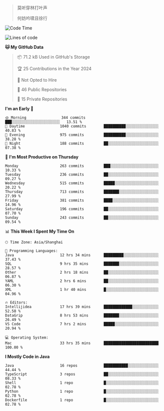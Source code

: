 > 莫听穿林打叶声
> 
> 何妨吟啸且徐行

<!-- ![Github Stats](https://github-readme-stats.vercel.app/api?username=catch6&count_private=true&show_icons=true&theme=gruvbox) -->

<!-- ![Top Langs](https://github-readme-stats.vercel.app/api/top-langs/?username=catch6&layout=compact) -->

<!--START_SECTION:waka-->
![Code Time](http://img.shields.io/badge/Code%20Time-1%2C117%20hrs%2018%20mins-blue)

![Lines of code](https://img.shields.io/badge/From%20Hello%20World%20I%27ve%20Written-9.3%20million%20lines%20of%20code-blue)

**🐱 My GitHub Data** 

> 📦 71.2 kB Used in GitHub's Storage 
 > 
> 🏆 25 Contributions in the Year 2024
 > 
> 🚫 Not Opted to Hire
 > 
> 📜 46 Public Repositories 
 > 
> 🔑 15 Private Repositories 
 > 
**I'm an Early 🐤** 

```text
🌞 Morning                344 commits         ███░░░░░░░░░░░░░░░░░░░░░░   13.51 % 
🌆 Daytime                1040 commits        ██████████░░░░░░░░░░░░░░░   40.83 % 
🌃 Evening                975 commits         ██████████░░░░░░░░░░░░░░░   38.28 % 
🌙 Night                  188 commits         ██░░░░░░░░░░░░░░░░░░░░░░░   07.38 % 
```
📅 **I'm Most Productive on Thursday** 

```text
Monday                   263 commits         ███░░░░░░░░░░░░░░░░░░░░░░   10.33 % 
Tuesday                  236 commits         ██░░░░░░░░░░░░░░░░░░░░░░░   09.27 % 
Wednesday                515 commits         █████░░░░░░░░░░░░░░░░░░░░   20.22 % 
Thursday                 713 commits         ███████░░░░░░░░░░░░░░░░░░   27.99 % 
Friday                   381 commits         ████░░░░░░░░░░░░░░░░░░░░░   14.96 % 
Saturday                 196 commits         ██░░░░░░░░░░░░░░░░░░░░░░░   07.70 % 
Sunday                   243 commits         ██░░░░░░░░░░░░░░░░░░░░░░░   09.54 % 
```


📊 **This Week I Spent My Time On** 

```text
🕑︎ Time Zone: Asia/Shanghai

💬 Programming Languages: 
Java                     12 hrs 34 mins      █████████░░░░░░░░░░░░░░░░   37.43 % 
SQL                      9 hrs 35 mins       ███████░░░░░░░░░░░░░░░░░░   28.57 % 
Other                    2 hrs 18 mins       ██░░░░░░░░░░░░░░░░░░░░░░░   06.87 % 
YAML                     2 hrs 6 mins        ██░░░░░░░░░░░░░░░░░░░░░░░   06.30 % 
XML                      1 hr 40 mins        █░░░░░░░░░░░░░░░░░░░░░░░░   04.96 % 

🔥 Editors: 
Intellijidea             17 hrs 39 mins      █████████████░░░░░░░░░░░░   52.58 % 
DataGrip                 8 hrs 53 mins       ███████░░░░░░░░░░░░░░░░░░   26.49 % 
VS Code                  7 hrs 2 mins        █████░░░░░░░░░░░░░░░░░░░░   20.94 % 

💻 Operating System: 
Mac                      33 hrs 35 mins      █████████████████████████   100.00 % 
```

**I Mostly Code in Java** 

```text
Java                     16 repos            ███████████░░░░░░░░░░░░░░   44.44 % 
TypeScript               3 repos             ██░░░░░░░░░░░░░░░░░░░░░░░   08.33 % 
Shell                    1 repo              █░░░░░░░░░░░░░░░░░░░░░░░░   02.78 % 
Python                   1 repo              █░░░░░░░░░░░░░░░░░░░░░░░░   02.78 % 
Dockerfile               1 repo              █░░░░░░░░░░░░░░░░░░░░░░░░   02.78 % 
```




<!--END_SECTION:waka-->
